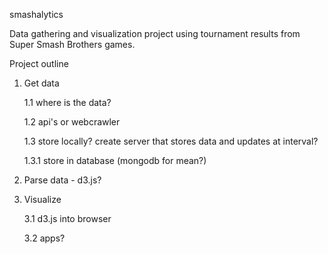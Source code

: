 smashalytics

Data gathering and visualization project using tournament results from Super Smash Brothers games.

Project outline

1. Get data

    1.1 where is the data?

    1.2 api's or webcrawler

    1.3 store locally? create server that stores data and updates at interval?

      1.3.1 store in database (mongodb for mean?)
2. Parse data - d3.js?
3. Visualize

    3.1 d3.js into browser

    3.2 apps?
